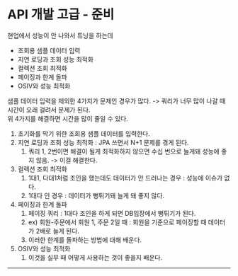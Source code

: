 # API 개발 고급 - 준비

현업에서 성능이 안 나와서 튜닝을 하는데
- 조회용 샘플 데이터 입력
- 지연 로딩과 조회 성능 최적화
- 컬렉션 조회 최적화
- 페이징과 한계 돌파
- OSIV와 성능 최적화

샘플 데이터 입력을 제외한 4가지가 문제인 경우가 많다. -> 쿼리가 너무 많이 나갈 때 시간이 오래 걸려서 문제가 된다.  
위 4가지를 해결하면 시간을 많이 줄일 수 있다.  

1. 초기화를 막기 위한 조회용 샘플 데이터를 입력한다.
2. 지연 로딩과 조회 성능 최적화 : JPA 쓰면서 N+1 문제를 겪게 된다.
   1. 쿼리 1, 2번이면 해결이 될게 최적화하지 않으면 수십 번으로 늘게돼 성능에 좋지 않음. -> 이걸 해결한다.
3. 컬렉션 조회 최적화
   1. 1대1, 다대1처럼 조인을 했는데도 데이터가 안 드러나는 경우 : 성능에 이슈가 없다.
   2. 1대다 인 경우 : 데이터가 뻥튀기돼 늘게 돼 좋지 않다.
4. 페이징과 한계 돌파
   1. 페이징 쿼리 : 1대다 조인을 하게 되면 DB입장에서 뻥튀기가 된다.
   2. ex) 회원-주문에서 회원 1, 주문 2일 때 : 회원을 기준으로 페이징할 때 데이터가 2배로 늘게 된다.
   3. 이러한 한계를 돌파하는 방법에 대해 배운다.
5. OSIV와 성능 최적화
   1. 이것을 실무 때 어떻게 사용하는 것이 좋을지 배운다.

---

